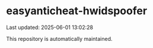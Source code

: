# easyanticheat-hwidspoofer

Last updated: 2025-06-01 13:02:28

This repository is automatically maintained.
